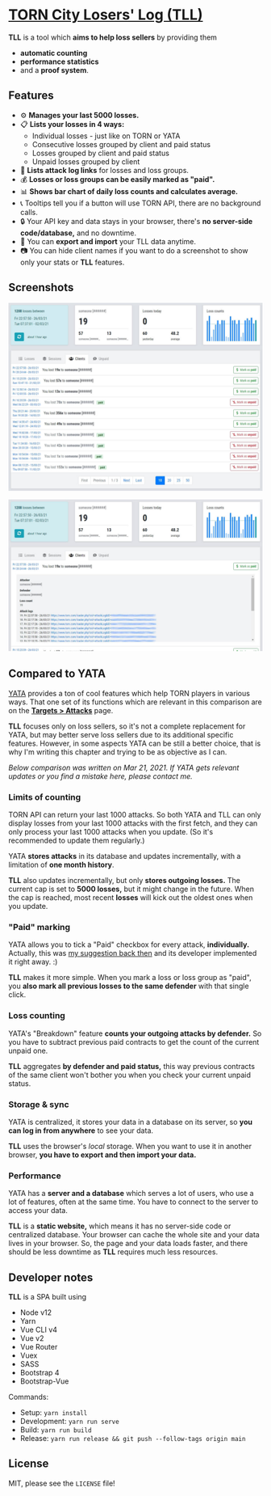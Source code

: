 # [TORN City Losers' Log (TLL)](https://juzraai.github.io/torn-losers-log/)

**TLL** is a tool which **aims to help loss sellers** by providing them

- **automatic counting**
- **performance statistics**
- and a **proof system**.



## Features

- ⚙️ **Manages your last 5000 losses.**
- 📋 **Lists your losses in 4 ways:**
	- Individual losses - just like on TORN or YATA
	- Consecutive losses grouped by client and paid status
	- Losses grouped by client and paid status
	- Unpaid losses grouped by client
- 🧾 **Lists attack log links** for losses and loss groups.
- 💰 **Losses or loss groups can be easily marked as "paid".**
- 📊 **Shows bar chart of daily loss counts and calculates average.**
- 📞 Tooltips tell you if a button will use TORN API, there are no background calls.
- 🔒 Your API key and data stays in your browser, there's **no server-side code/database,** and no downtime.
- 💾 You can **export and import** your TLL data anytime.
- 📷 You can hide client names if you want to do a screenshot to show only your stats or **TLL** features.



## Screenshots

![](tll1.jpg)

![](tll2.jpg)



## Compared to YATA

[YATA](https://yata.yt/) provides a ton of cool features which help TORN players in various ways. That one set of its functions which are relevant in this comparison are on the **[Targets > Attacks](https://yata.yt/target/attacks)** page.

**TLL** focuses only on loss sellers, so it's not a complete replacement for YATA, but may better serve loss sellers due to its additional specific features. However, in some aspects YATA can be still a better choice, that is why I'm writing this chapter and trying to be as objective as I can.

*Below comparison was written on Mar 21, 2021. If YATA gets relevant updates or you find a mistake here, please contact me.*



### Limits of counting

TORN API can return your last 1000 attacks. So both YATA and TLL can only display losses from your last 1000 attacks with the first fetch, and they can only process your last 1000 attacks when you update. (So it's recommended to update them regularly.)

YATA **stores attacks** in its database and updates incrementally, with a limitation of **one month history**.

**TLL** also updates incrementally, but only **stores outgoing losses.** The current cap is set to **5000 losses,** but it might change in the future. When the cap is reached, most recent **losses** will kick out the oldest ones when you update.



### "Paid" marking

YATA allows you to tick a "Paid" checkbox for every attack, **individually.** Actually, this was [my suggestion back then](https://www.torn.com/forums.php#/p=threads&f=67&t=16100118&b=0&a=0&start=200&to=20218792) and its developer implemented it right away. :)

**TLL** makes it more simple. When you mark a loss or loss group as "paid", you **also mark all previous losses to the same defender** with that single click.



### Loss counting

YATA's "Breakdown" feature **counts your outgoing attacks by defender.** So you have to subtract previous paid contracts to get the count of the current unpaid one.

**TLL** aggregates **by defender and paid status,** this way previous contracts of the same client won't bother you when you check your current unpaid status.



### Storage & sync

YATA is centralized, it stores your data in a database on its server, so **you can log in from anywhere** to see your data.

**TLL** uses the browser's *local* storage. When you want to use it in another browser, **you have to export and then import your data.**



### Performance

YATA has a **server and a database** which serves a lot of users, who use a lot of features, often at the same time. You have to connect to the server to access your data.

**TLL** is a **static website,** which means it has no server-side code or centralized database. Your browser can cache the whole site and your data lives in your browser. So, the page and your data loads faster, and there should be less downtime as **TLL** requires much less resources.



## Developer notes

**TLL** is a SPA built using

- Node v12
- Yarn
- Vue CLI v4
- Vue v2
- Vue Router
- Vuex
- SASS
- Bootstrap 4
- Bootstrap-Vue

Commands:

- Setup: `yarn install`
- Development: `yarn run serve`
- Build: `yarn run build`
- Release: `yarn run release && git push --follow-tags origin main`



## License

MIT, please see the `LICENSE` file!
